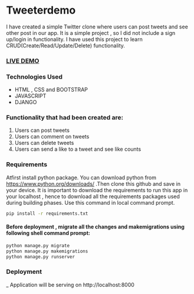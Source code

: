 # Tweeterdemo
I have created a simple Twitter clone where users can post tweets and see other post in our app. It is a simple project , so I did not include a sign up/login in functionality. I have used this project to learn CRUD(Create/Read/Update/Delete) functionality.

### [LIVE DEMO](https://dashboard.heroku.com/apps/tweetclone1)


### Technologies Used

* HTML , CSS and BOOTSTRAP
* JAVASCRIPT 
* DJANGO

### Functionality that had been created are:
1. Users can post tweets
2. Users can comment on tweets
3. Users can delete tweets
4. Users can send a like to a tweet and see like counts

### Requirements

Atfirst install python package. You can download python from https://www.python.org/downloads/
.Then clone this github and save in your device.
It is important to download the requirements to run this app in your localhost , hence to download all the requirements packages used during building phases.
Use this command in local command prompt.

```sh
pip install -r requirements.txt
```
#### Before deployment , migrate all the changes and makemigrations using following shell command prompt:
```sh
python manage.py migrate
python manage.py makemigrations 
python manage.py runserver
```

### Deployment
_ Application will be serving on http://localhost:8000

